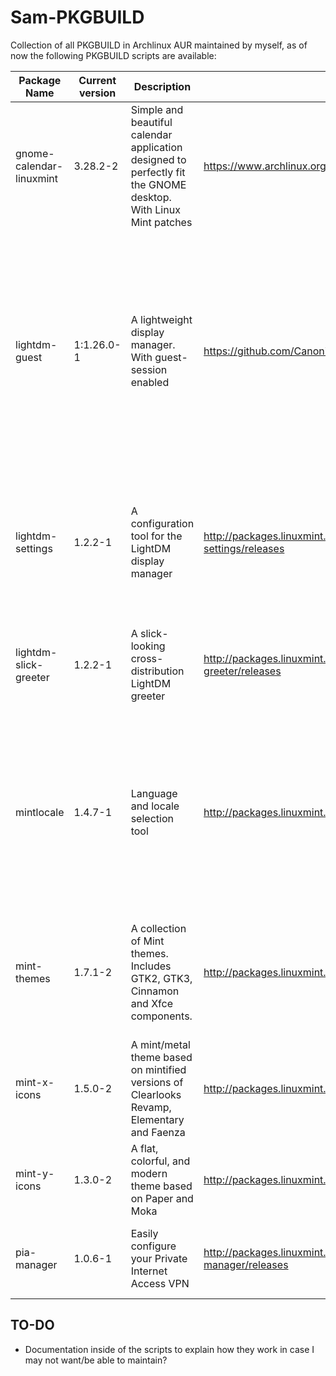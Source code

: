 # Sam-PKGBUILD
Collection of all PKGBUILD in Archlinux AUR maintained by myself, as of now the following PKGBUILD scripts are available:

| Package Name             	| Current version 	| Description                                                                                                    	| Check page for out-of-date                                                                                         	| Comments                                                                                                                                                                                             	|
|--------------------------	|-----------------	|----------------------------------------------------------------------------------------------------------------	|--------------------------------------------------------------------------------------------------------------------	|------------------------------------------------------------------------------------------------------------------------------------------------------------------------------------------------------	|
| gnome-calendar-linuxmint 	| 3.28.2-2        	| Simple and beautiful calendar application designed to perfectly fit the GNOME desktop. With Linux Mint patches 	| https://www.archlinux.org/packages/extra/x86_64/gnome-calendar/                                                    	| Package gnome-calendar from GNOME upstream with the patches from Linux Mint                                                                                                                          	|
| lightdm-guest            	| 1:1.26.0-1      	| A lightweight display manager. With guest-session enabled                                                      	| https://github.com/CanonicalLtd/lightdm/releases                                                                   	| LightDM package with guest session enabled, as of this moment still researching how this works compared to Linux Mint 19. It also pulls liblightdm-qt5 and liblightdm-qt4 as additional dependencies 	|
| lightdm-settings         	| 1.2.2-1         	| A configuration tool for the LightDM display manager                                                           	| http://packages.linuxmint.com/pool/main/l/lightdm-settings/ https://github.com/linuxmint/lightdm-settings/releases 	| The tool let users configure lightdm-slick-greeter (mainly) but it can also configure certain aspects of LightDM itself                                                                              	|
| lightdm-slick-greeter    	| 1.2.2-1         	| A slick-looking cross-distribution LightDM greeter                                                             	| http://packages.linuxmint.com/pool/main/s/slick-greeter/ https://github.com/linuxmint/slick-greeter/releases       	| Guest session available from package lightdm-guest, which provides the main configuration.                                                                                                           	|
| mintlocale               	| 1.4.7-1         	| Language and locale selection tool                                                                             	| http://packages.linuxmint.com/pool/main/m/mintlocale/https://github.com/linuxmint/mintlocale/releases              	| Co-maintainer with user SunRed, mainly used for changing languages already defined since Locales on Arch are handled differently than Linux Mint                                                     	|
| mint-themes              	| 1.7.1-2         	| A collection of Mint themes. Includes GTK2, GTK3, Cinnamon and Xfce components.                                	| http://packages.linuxmint.com/pool/main/m/mint-themes/                                                             	| This new package merges previous Mint-X-Theme, Mint-Y-Theme and Mint-Cinnamon-Themes                                                                                                                 	|
| mint-x-icons             	| 1.5.0-2         	| A mint/metal theme based on mintified versions of Clearlooks Revamp, Elementary and Faenza                     	| http://packages.linuxmint.com/pool/main/m/mint-x-icons                                                             	|                                                                                                                                                                                                      	|
| mint-y-icons             	| 1.3.0-2         	| A flat, colorful, and modern theme based on Paper and Moka                                                     	| http://packages.linuxmint.com/pool/main/m/mint-y-icons/                                                            	|                                                                                                                                                                                                      	|
| pia-manager              	| 1.0.6-1         	| Easily configure your Private Internet Access VPN                                                              	| http://packages.linuxmint.com/pool/main/p/pia-manager/ https://github.com/linuxmint/pia-manager/releases           	| New updates or features depends on upstream collaboration with PIA                                                                                                                                   	|

## TO-DO
* Documentation inside of the scripts to explain how they work in case I may not want/be able to maintain?
